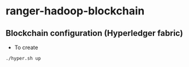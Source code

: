 # ranger-hadoop-blockchain

## Blockchain configuration (Hyperledger fabric)

- To create

```sh
./hyper.sh up
```
